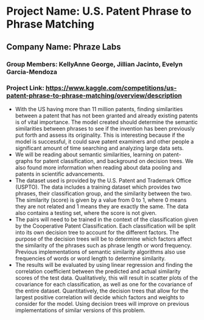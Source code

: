 # Project Name: U.S. Patent Phrase to Phrase Matching
## Company Name: Phraze Labs
### Group Members: KellyAnne George, Jillian Jacinto, Evelyn Garcia-Mendoza
### Project Link: https://www.kaggle.com/competitions/us-patent-phrase-to-phrase-matching/overview/description
- With the US having more than 11 million patents, finding similarities between a patent that has not been granted and already existing patents is of vital importance.  The model created should determine the semantic similarities between phrases to see if the invention has been previously put forth and assess its originality. This is interesting because if the model is successful, it could save patent examiners and other people a significant amount of time searching and analyzing large data sets. 
- We will be reading about semantic similarities, learning on patent-graphs for patent classification, and background on decision trees. We also found more information when reading about data pooling and patents in scientific advancements. 
- The dataset used is provided by the U.S. Patent and Trademark Office (USPTO). The data includes a training dataset which provides two phrases, their classification group, and the similarity between the two. The similarity (score) is given by a value from 0 to 1, where 0 means they are not related and 1 means they are exactly the same. The data also contains a testing set, where the score is not given. 
- The pairs will need to be trained in the context of the classification given by the Cooperative Patent Classification. Each classification will be split into its own decision tree to account for the different factors. The purpose of the decision trees will be to determine which factors affect the similarity of the phrases such as phrase length or word frequency. Previous implementations of semantic similarity algorithms also use frequencies of words or word length to determine similarity. 
- The results will be evaluated by using linear regression and finding the correlation coefficient between the predicted and actual similarity scores of the test data. Qualitatively, this will result in scatter plots of the covariance for each classification, as well as one for the covariance of the entire dataset. Quantitatively, the decision trees that allow for the largest positive correlation will decide which factors and weights to consider for the model. Using decision trees will improve on previous implementations of similar versions of this problem. 
